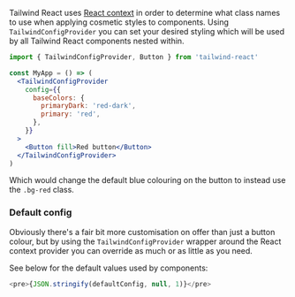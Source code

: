 Tailwind React uses [React context](https://reactjs.org/docs/context.html) in order to determine what class names to use when applying cosmetic styles to components. Using `TailwindConfigProvider` you can set your desired styling which will be used by all Tailwind React components nested within.

```jsx static
import { TailwindConfigProvider, Button } from 'tailwind-react'

const MyApp = () => (
  <TailwindConfigProvider
    config={{
      baseColors: {
        primaryDark: 'red-dark',
        primary: 'red',
      },
    }}
  >
    <Button fill>Red button</Button>
  </TailwindConfigProvider>
)
```

Which would change the default blue colouring on the button to instead use the `.bg-red` class.

### Default config

Obviously there's a fair bit more customisation on offer than just a button colour, but by using the `TailwindConfigProvider` wrapper around the React context provider you can override as much or as little as you need.

See below for the default values used by components:

```js noeditor
<pre>{JSON.stringify(defaultConfig, null, 1)}</pre>
```
